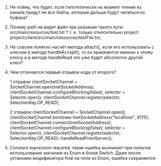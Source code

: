 1. Не пойму, что будет, если гипотетически на момент чтения из канала придут не все байты, которые дальше 
   будут читаться из буфера?
2. Почему path не видит файл при указании такого пути: src/main/resources/test.txt ? 
   т. е. только относительно project: project/client/src/main/resources/testFile.txt;
3. Не совсем понятно насчёт метода attach(), если его использовать с ключом в методе handleAccept(),
   то он привяжется именно к этому ключу и в методе handleRead это уже будет абсолютно другой ключ?
4. Чем отличается первый отрывок кода от второго?
   
   1 отрывок
   clientSocketChannel = SocketChannel.open(inetSocketAddress);
   clientSocketChannel.configureBlocking(false);
   selector = Selector.open();
   clientSocketChannel.register(selector, SelectionKey.OP_READ);
   
   2 отрывок
   clientSocketChannel = SocketChannel.open();
   clientSocketChannel.bind(new InetSocketAddress("localhost", 8111));
   clientSocketChannel.connect(inetSocketAddress);
   clientSocketChannel.configureBlocking(false);
   selector = Selector.open();
   clientSocketChannel.register(selector, SelectionKey.OP_READ);
   handleReadFromServer();
   
5. Constant expression required; такая ошибка возникает при попытке использования значения из Enum в блоке Switch.
Даже после установки модификатора final на поле из Enum, ошибка сохраняется.
